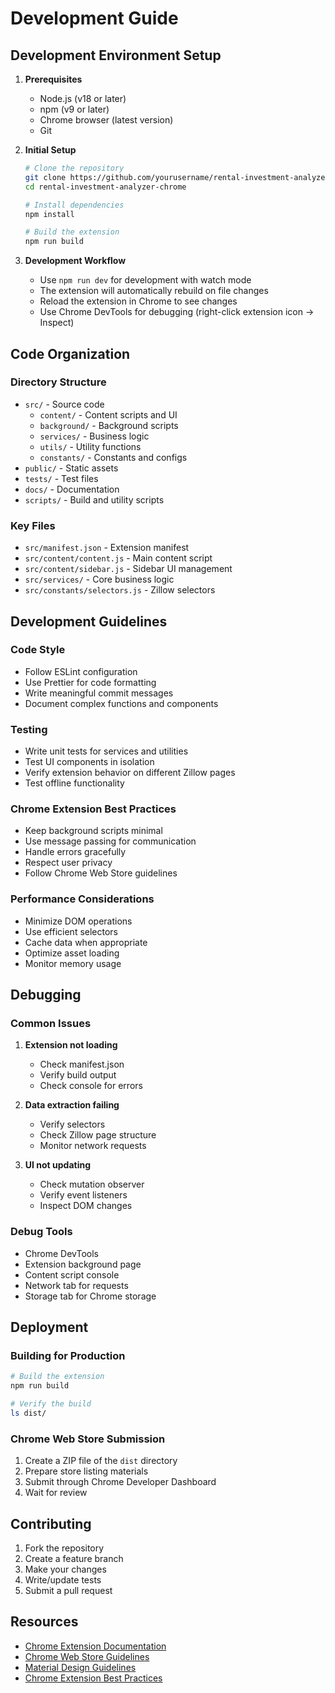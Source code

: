 # Development Guide

## Development Environment Setup

1. **Prerequisites**
   - Node.js (v18 or later)
   - npm (v9 or later)
   - Chrome browser (latest version)
   - Git

2. **Initial Setup**
   ```bash
   # Clone the repository
   git clone https://github.com/yourusername/rental-investment-analyzer-chrome.git
   cd rental-investment-analyzer-chrome

   # Install dependencies
   npm install

   # Build the extension
   npm run build
   ```

3. **Development Workflow**
   - Use `npm run dev` for development with watch mode
   - The extension will automatically rebuild on file changes
   - Reload the extension in Chrome to see changes
   - Use Chrome DevTools for debugging (right-click extension icon → Inspect)

## Code Organization

### Directory Structure
- `src/` - Source code
  - `content/` - Content scripts and UI
  - `background/` - Background scripts
  - `services/` - Business logic
  - `utils/` - Utility functions
  - `constants/` - Constants and configs
- `public/` - Static assets
- `tests/` - Test files
- `docs/` - Documentation
- `scripts/` - Build and utility scripts

### Key Files
- `src/manifest.json` - Extension manifest
- `src/content/content.js` - Main content script
- `src/content/sidebar.js` - Sidebar UI management
- `src/services/` - Core business logic
- `src/constants/selectors.js` - Zillow selectors

## Development Guidelines

### Code Style
- Follow ESLint configuration
- Use Prettier for code formatting
- Write meaningful commit messages
- Document complex functions and components

### Testing
- Write unit tests for services and utilities
- Test UI components in isolation
- Verify extension behavior on different Zillow pages
- Test offline functionality

### Chrome Extension Best Practices
- Keep background scripts minimal
- Use message passing for communication
- Handle errors gracefully
- Respect user privacy
- Follow Chrome Web Store guidelines

### Performance Considerations
- Minimize DOM operations
- Use efficient selectors
- Cache data when appropriate
- Optimize asset loading
- Monitor memory usage

## Debugging

### Common Issues
1. **Extension not loading**
   - Check manifest.json
   - Verify build output
   - Check console for errors

2. **Data extraction failing**
   - Verify selectors
   - Check Zillow page structure
   - Monitor network requests

3. **UI not updating**
   - Check mutation observer
   - Verify event listeners
   - Inspect DOM changes

### Debug Tools
- Chrome DevTools
- Extension background page
- Content script console
- Network tab for requests
- Storage tab for Chrome storage

## Deployment

### Building for Production
```bash
# Build the extension
npm run build

# Verify the build
ls dist/
```

### Chrome Web Store Submission
1. Create a ZIP file of the `dist` directory
2. Prepare store listing materials
3. Submit through Chrome Developer Dashboard
4. Wait for review

## Contributing

1. Fork the repository
2. Create a feature branch
3. Make your changes
4. Write/update tests
5. Submit a pull request

## Resources

- [Chrome Extension Documentation](https://developer.chrome.com/docs/extensions/)
- [Chrome Web Store Guidelines](https://developer.chrome.com/docs/webstore/program_policies)
- [Material Design Guidelines](https://material.io/design)
- [Chrome Extension Best Practices](https://developer.chrome.com/docs/extensions/mv3/devguide/best_practices/)
